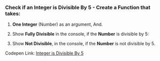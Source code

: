 ### Check if an Integer is Divisible By 5 - Create a Function that takes:

1. **One Integer** (Number) as an argument, And.

1. Show **Fully Divisible** in the console, if the **Number** is divisible by 5: 

1. Show **Not Divisible**, in the console, if the **Number** is not divisible by 5.

Codepen Link: [Integer is Divisible By 5](https://codepen.io/naveencoder/pen/OGExwR)
